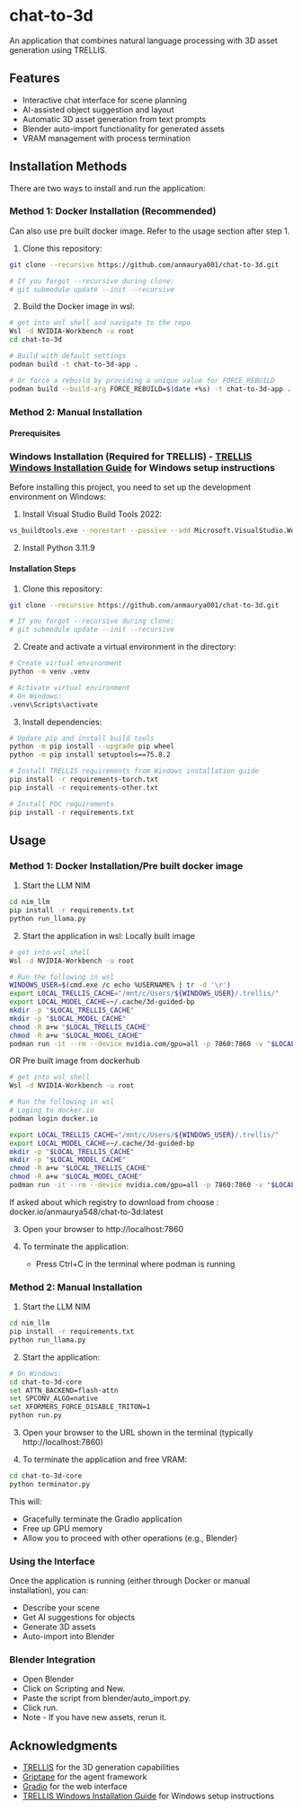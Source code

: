 ﻿# chat-to-3d

An application that combines natural language processing with 3D asset generation using TRELLIS.

## Features

- Interactive chat interface for scene planning
- AI-assisted object suggestion and layout
- Automatic 3D asset generation from text prompts
- Blender auto-import functionality for generated assets
- VRAM management with process termination

## Installation Methods

There are two ways to install and run the application:

### Method 1: Docker Installation (Recommended)
Can also use pre built docker image. Refer to the usage section after step 1.

1. Clone this repository:
```bash
git clone --recursive https://github.com/anmaurya001/chat-to-3d.git

# If you forgot --recursive during clone:
# git submodule update --init --recursive
```

2. Build the Docker image in wsl:
```bash
# get into wsl shell and navigate to the repo
Wsl -d NVIDIA-Workbench -u root   
cd chat-to-3d

# Build with default settings
podman build -t chat-to-3d-app .

# Or force a rebuild by providing a unique value for FORCE_REBUILD
podman build --build-arg FORCE_REBUILD=$(date +%s) -t chat-to-3d-app .
```


### Method 2: Manual Installation

#### Prerequisites

### Windows Installation (Required for TRELLIS) - [TRELLIS Windows Installation Guide](https://github.com/ericcraft-mh/TRELLIS-install-windows) for Windows setup instructions

Before installing this project, you need to set up the development environment on Windows:

1. Install Visual Studio Build Tools 2022:
```bash
vs_buildtools.exe --norestart --passive --add Microsoft.VisualStudio.Workload.VCTools --includeRecommended
```

2. Install Python 3.11.9

#### Installation Steps

1. Clone this repository:
```bash
git clone --recursive https://github.com/anmaurya001/chat-to-3d.git

# If you forgot --recursive during clone:
# git submodule update --init --recursive
```

2. Create and activate a virtual environment in the  directory:
```bash
# Create virtual environment
python -m venv .venv

# Activate virtual environment
# On Windows:
.venv\Scripts\activate
```

3. Install dependencies:
```bash
# Update pip and install build tools
python -m pip install --upgrade pip wheel
python -m pip install setuptools==75.8.2

# Install TRELLIS requirements from Windows installation guide
pip install -r requirements-torch.txt
pip install -r requirements-other.txt

# Install POC requirements
pip install -r requirements.txt
```

## Usage

### Method 1: Docker Installation/Pre built docker image

1. Start the LLM NIM
```bash
cd nim_llm
pip install -r requirements.txt
python run_llama.py
```

2. Start the application in wsl:
Locally built image
```bash
# get into wsl shell 
Wsl -d NVIDIA-Workbench -u root

# Run the following in wsl
WINDOWS_USER=$(cmd.exe /c echo %USERNAME% | tr -d '\r')
export LOCAL_TRELLIS_CACHE="/mnt/c/Users/${WINDOWS_USER}/.trellis/"
export LOCAL_MODEL_CACHE=~/.cache/3d-guided-bp
mkdir -p "$LOCAL_TRELLIS_CACHE"
mkdir -p "$LOCAL_MODEL_CACHE"
chmod -R a+w "$LOCAL_TRELLIS_CACHE"
chmod -R a+w "$LOCAL_MODEL_CACHE"
podman run -it --rm --device nvidia.com/gpu=all -p 7860:7860 -v "$LOCAL_MODEL_CACHE:/home/user/.cache" -v  "$LOCAL_TRELLIS_CACHE:/home/user/.trellis/" localhost/chat-to-3d-app:latest
```
OR 
Pre built image from dockerhub
```bash
# get into wsl shell 
Wsl -d NVIDIA-Workbench -u root

# Run the following in wsl
# Loging to docker.io
podman login docker.io

export LOCAL_TRELLIS_CACHE="/mnt/c/Users/${WINDOWS_USER}/.trellis/"
export LOCAL_MODEL_CACHE=~/.cache/3d-guided-bp
mkdir -p "$LOCAL_TRELLIS_CACHE"
mkdir -p "$LOCAL_MODEL_CACHE"
chmod -R a+w "$LOCAL_TRELLIS_CACHE"
chmod -R a+w "$LOCAL_MODEL_CACHE"
podman run -it --rm --device nvidia.com/gpu=all -p 7860:7860 -v "$LOCAL_MODEL_CACHE:/home/user/.cache" -v  "$LOCAL_TRELLIS_CACHE:/home/user/.trellis/" anmaurya548/chat-to-3d:latest
```
If asked about which registry to download from choose : docker.io/anmaurya548/chat-to-3d:latest

3. Open your browser to http://localhost:7860

4. To terminate the application:
   - Press Ctrl+C in the terminal where podman is running

### Method 2: Manual Installation

1. Start the LLM NIM
```bash
cd nim_llm
pip install -r requirements.txt
python run_llama.py
```

2. Start the application:
```bash
# On Windows:
cd chat-to-3d-core
set ATTN_BACKEND=flash-attn
set SPCONV_ALGO=native
set XFORMERS_FORCE_DISABLE_TRITON=1
python run.py
```

3. Open your browser to the URL shown in the terminal (typically http://localhost:7860)

4. To terminate the application and free VRAM:
```bash
cd chat-to-3d-core
python terminator.py
```
This will:
- Gracefully terminate the Gradio application
- Free up GPU memory
- Allow you to proceed with other operations (e.g., Blender)

### Using the Interface

Once the application is running (either through Docker or manual installation), you can:

- Describe your scene
- Get AI suggestions for objects
- Generate 3D assets
- Auto-import into Blender

### Blender Integration
- Open Blender
- Click on Scripting and New.
- Paste the script from blender/auto_import.py.
- Click run.
- Note - If you have new assets, rerun it.

## Acknowledgments

- [TRELLIS](https://github.com/microsoft/TRELLIS) for the 3D generation capabilities
- [Griptape](https://github.com/griptape-ai/griptape) for the agent framework
- [Gradio](https://github.com/gradio-app/gradio) for the web interface
- [TRELLIS Windows Installation Guide](https://github.com/ericcraft-mh/TRELLIS-install-windows) for Windows setup instructions

